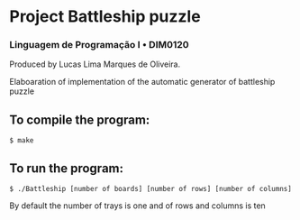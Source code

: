 # Project Battleship puzzle

### Linguagem de Programação I • DIM0120

Produced by Lucas Lima Marques de Oliveira.

Elaboaration of implementation of the automatic generator of battleship puzzle

To compile the program:
------------------------------------------------
	$ make

To run the program:
---------------------------------------------
	$ ./Battleship [number of boards] [number of rows] [number of columns]

By default the number of trays is one and of rows and columns is ten
